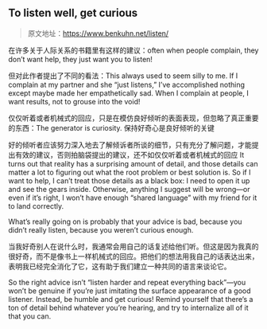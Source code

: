 ## To listen well, get curious
> 原文地址：<https://www.benkuhn.net/listen/>

在许多关于人际关系的书籍里有这样的建议：often when people complain, they don’t want help, they just want you to listen!

但对此作者提出了不同的看法：This always used to seem silly to me. If I complain at my partner and she “just listens,” I’ve accomplished nothing except maybe made her empathetically sad. When I complain at people, I want results, not to grouse into the void!

仅仅听着或者机械式的回应，只是在模仿良好倾听的表面表现，但忽略了真正重要的东西：The generator is curiosity. 保持好奇心是良好倾听的关键

好的倾听者应该努力深入地去了解倾诉者所谈的细节，只有充分了解问题，才能提出有效的建议，否则拍脑袋提出的建议，还不如仅仅听着或者机械式的回应
It turns out that reality has a surprising amount of detail, and those details can matter a lot to figuring out what the root problem or best solution is. So if I want to help, I can’t treat those details as a black box: I need to open it up and see the gears inside. Otherwise, anything I suggest will be wrong—or even if it’s right, I won’t have enough “shared language” with my friend for it to land correctly.

What’s really going on is probably that your advice is bad, because you didn’t really listen, because you weren’t curious enough.

当我好奇别人在说什么时，我通常会用自己的话复述给他们听。但这是因为我真的很好奇，而不是像书上一样机械式的回应。把他们的想法用我自己的话表达出来，表明我已经完全消化了它，这有助于我们建立一种共同的语言来谈论它。

So the right advice isn’t “listen harder and repeat everything back”—you won’t be genuine if you’re just imitating the surface appearance of a good listener. Instead, be humble and get curious! Remind yourself that there’s a ton of detail behind whatever you’re hearing, and try to internalize all of it that you can.